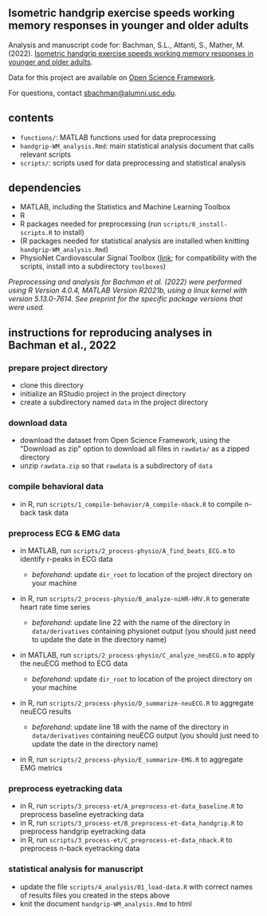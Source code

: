 ## Isometric handgrip exercise speeds working memory responses in younger and older adults

Analysis and manuscript code for: Bachman, S.L., Attanti, S., Mather, M. (2022). [Isometric handgrip exercise speeds working memory responses in younger and older adults](https://doi.org/10.31234/osf.io/2bpn3).

Data for this project are available on [Open Science Framework](https://osf.io/m46q8/).

For questions, contact [sbachman@alumni.usc.edu](mailto:sbachman@alumni.usc.edu).

## contents

- `functions/`: MATLAB functions used for data preprocessing
- `handgrip-WM_analysis.Rmd`: main statistical analysis document that calls relevant scripts
- `scripts/`: scripts used for data preprocessing and statistical analysis

## dependencies
- MATLAB, including the Statistics and Machine Learning Toolbox
- R
- R packages needed for preprocessing (run `scripts/0_install-scripts.R` to install)
- (R packages needed for statistical analysis are installed when knitting `handgrip-WM_analysis.Rmd`)
- PhysioNet Cardiovascular Signal Toolbox ([link](https://github.com/cliffordlab/PhysioNet-Cardiovascular-Signal-Toolbox); for compatibility with the scripts, install into a subdirectory `toolboxes`)

*Preprocessing and analysis for Bachman et al. (2022) were performed using R Version 4.0.4, MATLAB Version R2021b, using a linux kernel with version 5.13.0-7614. See preprint for the specific package versions that were used.*

## instructions for reproducing analyses in Bachman et al., 2022

### prepare project directory

- clone this directory
- initialize an RStudio project in the project directory
- create a subdirectory named `data` in the project directory

### download data

- download the dataset from Open Science Framework, using the "Download as zip" option to download all files in `rawdata/` as a zipped directory
- unzip `rawdata.zip` so that `rawdata` is a subdirectory of `data`

### compile behavioral data

- in R, run `scripts/1_compile-behavior/A_compile-nback.R` to compile n-back task data

### preprocess ECG & EMG data

- in MATLAB, run `scripts/2_process-physio/A_find_beats_ECG.m` to identify r-peaks in ECG data
	- *beforehand*: update `dir_root` to location of the project directory on your machine

- in R, run `scripts/2_process-physio/B_analyze-niHR-HRV.R` to generate heart rate time series
	- *beforehand*: update line 22 with the name of the directory in `data/derivatives` containing physionet output (you should just need to update the date in the directory name)
	
- in MATLAB, run `scripts/2_process-physio/C_analyze_neuECG.m` to apply the neuECG method to ECG data
	- *beforehand*: update `dir_root` to location of the project directory on your machine
	
- in R, run `scripts/2_process-physio/D_summarize-neuECG.R` to aggregate neuECG results
  - *beforehand*: update line 18 with the name of the directory in `data/derivatives` containing neuECG output (you should just need to update the date in the directory name)

- in R, run `scripts/2_process-physio/E_summarize-EMG.R` to aggregate EMG metrics

### preprocess eyetracking data

- in R, run `scripts/3_process-et/A_preprocess-et-data_baseline.R` to preprocess baseline eyetracking data
- in R, run `scripts/3_process-et/B_preprocess-et-data_handgrip.R` to preprocess handgrip eyetracking data
- in R, run `scripts/3_process-et/C_preprocess-et-data_nback.R` to preprocess n-back eyetracking data

### statistical analysis for manuscript

- update the file `scripts/4_analysis/01_load-data.R` with correct names of results files you created in the steps above
- knit the document `handgrip-WM_analysis.Rmd` to html
